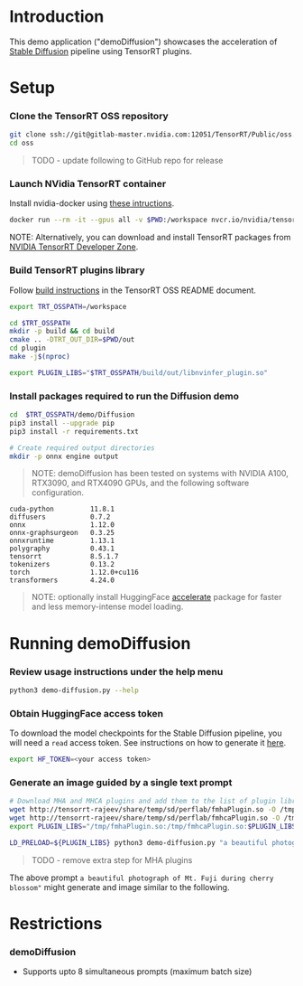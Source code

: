 # Introduction

This demo application ("demoDiffusion") showcases the acceleration of [Stable Diffusion](https://huggingface.co/CompVis/stable-diffusion-v1-4) pipeline using TensorRT plugins.

# Setup

### Clone the TensorRT OSS repository

```bash
git clone ssh://git@gitlab-master.nvidia.com:12051/TensorRT/Public/oss.git -b dev/demodiffusion --single-branch
cd oss
```
> TODO - update following to GitHub repo for release

### Launch NVidia TensorRT container

Install nvidia-docker using [these intructions](https://docs.nvidia.com/datacenter/cloud-native/container-toolkit/install-guide.html#docker).

```bash
docker run --rm -it --gpus all -v $PWD:/workspace nvcr.io/nvidia/tensorrt:22.10-py3 /bin/bash
```
NOTE: Alternatively, you can download and install TensorRT packages from [NVIDIA TensorRT Developer Zone](https://developer.nvidia.com/tensorrt).

### Build TensorRT plugins library

Follow [build instructions](https://github.com/NVIDIA/TensorRT/blob/main/README.md#building-tensorrt-oss) in the TensorRT OSS README document.

```bash
export TRT_OSSPATH=/workspace

cd $TRT_OSSPATH
mkdir -p build && cd build
cmake .. -DTRT_OUT_DIR=$PWD/out
cd plugin
make -j$(nproc)

export PLUGIN_LIBS="$TRT_OSSPATH/build/out/libnvinfer_plugin.so"
```

### Install packages required to run the Diffusion demo

```bash
cd  $TRT_OSSPATH/demo/Diffusion
pip3 install --upgrade pip
pip3 install -r requirements.txt

# Create required output directories
mkdir -p onnx engine output
```

> NOTE: demoDiffusion has been tested on systems with NVIDIA A100, RTX3090, and RTX4090 GPUs, and the following software configuration.
```
cuda-python         11.8.1
diffusers           0.7.2
onnx                1.12.0
onnx-graphsurgeon   0.3.25
onnxruntime         1.13.1
polygraphy          0.43.1
tensorrt            8.5.1.7
tokenizers          0.13.2
torch               1.12.0+cu116
transformers        4.24.0
```

> NOTE: optionally install HuggingFace [accelerate](https://pypi.org/project/accelerate/) package for faster and less memory-intense model loading.


# Running demoDiffusion

### Review usage instructions under the help menu

```bash
python3 demo-diffusion.py --help
```

### Obtain HuggingFace access token

To download the model checkpoints for the Stable Diffusion pipeline, you will need a `read` access token. See instructions on how to generate it [here](https://huggingface.co/docs/hub/security-tokens).

```bash
export HF_TOKEN=<your access token>
```

### Generate an image guided by a single text prompt

```bash
# Download MHA and MHCA plugins and add them to the list of plugin libraries to be preloaded
wget http://tensorrt-rajeev/share/temp/sd/perflab/fmhaPlugin.so -O /tmp/fmhaPlugin.so
wget http://tensorrt-rajeev/share/temp/sd/perflab/fmhcaPlugin.so -O /tmp/fmhcaPlugin.so
export PLUGIN_LIBS="/tmp/fmhaPlugin.so:/tmp/fmhcaPlugin.so:$PLUGIN_LIBS"

LD_PRELOAD=${PLUGIN_LIBS} python3 demo-diffusion.py "a beautiful photograph of Mt. Fuji during cherry blossom" --hf-token=$HF_TOKEN -v
```
> TODO - remove extra step for MHA plugins

The above prompt `a beautiful photograph of Mt. Fuji during cherry blossom"` might generate and image similar to the following.


# Restrictions

### demoDiffusion
- Supports upto 8 simultaneous prompts (maximum batch size)
